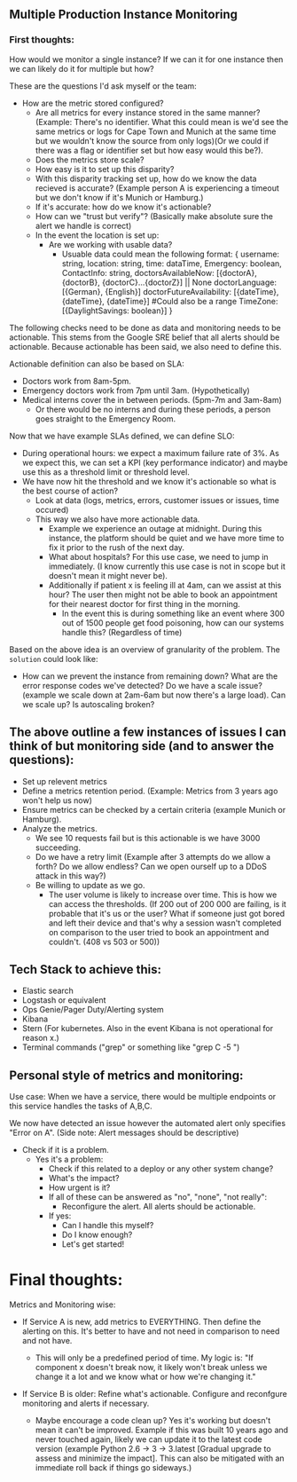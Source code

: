 ## Multiple Production Instance Monitoring

### First thoughts:

How would we monitor a single instance? If we can it for one instance then we can likely do it for multiple but how?

These are the questions I'd ask myself or the team:
- How are the metric stored configured? 
    - Are all metrics for every instance stored in the same manner? (Example: There's no identifier. What this could mean is we'd see the same metrics or logs for Cape Town and Munich at the same time but we wouldn't know the source from only logs)(Or we could if there was a flag or identifier set but how easy would this be?).
    - Does the metrics store scale?
    - How easy is it to set up this disparity?
    - With this disparity tracking set up, how do we know the data recieved is accurate? (Example person A is experiencing a timeout but we don't know if it's Munich or Hamburg.)
    - If it's accurate: how do we know it's actionable?
    - How can we "trust but verify"? (Basically make absolute sure the alert we handle is correct)
    - In the event the location is set up:
        - Are we working with usable data?
            - Usuable data could mean the following format:
                {
                    username: string,
                    location: string,
                    time: dataTime,
                    Emergency: boolean,
                    ContactInfo: string,
                    doctorsAvailableNow: [{doctorA}, {doctorB}, {doctorC}...{doctorZ}] || None
                    doctorLanguage: [{German}, {English}]
                    doctorFutureAvailability: [{dateTime}, {dateTime}, {dateTime}] #Could also be a range
                    TimeZone: [{DaylightSavings: boolean}]
                }

The following checks need to be done as data and monitoring needs to be actionable. This stems from the Google SRE belief that all alerts should be actionable. Because actionable has been said, we also need to define this.

Actionable definition can also be based on SLA:
- Doctors work from 8am-5pm.
- Emergency doctors work from 7pm until 3am. (Hypothetically)
- Medical interns cover the in between periods. (5pm-7m and 3am-8am)
    - Or there would be no interns and during these periods, a person goes straight to the Emergency Room. 

Now that we have example SLAs defined, we can define SLO:
- During operational hours: we expect a maximum failure rate of 3%. As we expect this, we can set a KPI (key performance indicator) and maybe use this as a threshold limit or threshold level. 
- We have now hit the threshold and we know it's actionable so what is the best course of action?
    - Look at data (logs, metrics, errors, customer issues or issues, time occured)
    - This way we also have more actionable data.
        - Example we experience an outage at midnight. During this instance, the platform should be quiet and we have more time to fix it prior to the rush of the next day. 
        - What about hospitals? For this use case, we need to jump in immediately. (I know currently this use case is not in scope but it doesn't mean it might never be).
        - Additionally if patient x is feeling ill at 4am, can we assist at this hour? The user then might not be able to book an appointment for their nearest doctor for first thing in the morning. 
            - In the event this is during something like an event where 300 out of 1500 people get food poisoning, how can our systems handle this? (Regardless of time)

Based on the above idea is an overview of granularity of the problem. The `solution` could look like:

- How can we prevent the instance from remaining down? What are the error response codes we've detected? Do we have a scale issue? (example we scale down at 2am-6am but now there's a large load). Can we scale up? Is autoscaling broken? 

## The above outline a few instances of issues I can think of but monitoring side (and to answer the questions):

- Set up relevent metrics
- Define a metrics retention period. (Example: Metrics from 3 years ago won't help us now)
- Ensure metrics can be checked by a certain criteria (example Munich or Hamburg).
- Analyze the metrics. 
    - We see 10 requests fail but is this actionable is we have 3000 succeeding. 
    - Do we have a retry limit (Example after 3 attempts do we allow a forth? Do we allow endless? Can we open ourself up to a DDoS attack in this way?)
    - Be willing to update as we go. 
        - The user volume is likely to increase over time. This is how we can access the thresholds. (If 200 out of 200 000 are failing, is it probable that it's us or the user? What if someone just got bored and left their device and that's why a session wasn't completed on comparison to the user tried to book an appointment and couldn't. (408 vs 503 or 500))

## Tech Stack to achieve this:

- Elastic search 
- Logstash or equivalent
- Ops Genie/Pager Duty/Alerting system
- Kibana
- Stern (For kubernetes. Also in the event Kibana is not operational for reason x.)
- Terminal commands ("grep" or something like "grep C -5 <message>")

## Personal style of metrics and monitoring:

Use case: When we have a service, there would be multiple endpoints or this service handles the tasks of A,B,C.

We now have detected an issue however the automated alert only specifies "Error on A". (Side note: Alert messages should be descriptive)

- Check if it is a problem.
    - Yes it's a problem: 
        - Check if this related to a deploy or any other system change?
        - What's the impact?
        - How urgent is it?
        - If all of these can be answered as "no", "none", "not really":
            - Reconfigure the alert. All alerts should be actionable.
        - If yes:
            - Can I handle this myself? 
            - Do I know enough? 
            - Let's get started!

# Final thoughts:

Metrics and Monitoring wise:

- If Service A is new, add metrics to EVERYTHING. Then define the alerting on this. It's better to have and not need in comparison to need and not have.
    - This will only be a predefined period of time. My logic is: "If component x doesn't break now, it likely won't break unless we change it a lot and we know what or how we're changing it."

- If Service B is older: Refine what's actionable. Configure and reconfgure monitoring and alerts if necessary. 
    - Maybe encourage a code clean up? Yes it's working but doesn't mean it can't be improved. Example if this was built 10 years ago and never touched again, likely we can update it to the latest code version (example Python 2.6 -> 3 -> 3.latest [Gradual upgrade to assess and minimize the impact]. This can also be mitigated with an immediate roll back if things go sideways.)

